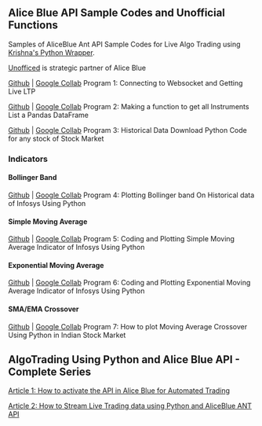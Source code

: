 ## Alice Blue API Sample Codes and Unofficial Functions
Samples of AliceBlue Ant API Sample Codes for Live Algo Trading using [Krishna's Python Wrapper](https://github.com/krishnavelu/alice_blue/issues). 

[Unofficed](https://www.unofficed.com/) is strategic partner of Alice Blue

 [Github](https://github.com/aeron7/alice_blue_pro/blob/main/AliceBlue_Sample_Program_1_Connecting_to_Websocket_and_Getting_Live_LTP_By_Unofficed.ipynb) |
[Google Collab](https://colab.research.google.com/drive/1vJmIXGTPe8Ckkx_psmO2Z5h4FXbp1Z4H?usp=sharing) Program 1: Connecting to Websocket and Getting Live LTP


[Github](https://github.com/aeron7/alice_blue_pro/blob/main/AliceBlue_Sample_Program_2_Making_a_function_to_get_all_Instruments_List_a_Pandas_DataFrame_By_Unofficed.ipynb
) |
[Google Collab](https://colab.research.google.com/drive/1_FU6en-VbXT3fOnRcmkrQ6VMG3JOPts2#scrollTo=h2yP-37ZFq2f) Program 2: Making a function to get all  Instruments List a Pandas DataFrame

[Github](https://github.com/aeron7/alice_blue_pro/blob/main/AliceBlue_Sample_Program_3_Historical_Data_Download_Python_Code_for_any_stock_of_Stock_Market_Using_Ant_API_By_Unofficed.ipynb) |
[Google Collab](https://colab.research.google.com/drive/1JBvwujwv_OlYGjCEt3o-C88VwfdOMvKr?usp=sharing) Program 3: Historical Data Download Python Code for any stock of Stock Market

### Indicators

#### Bollinger Band

[Github](https://github.com/aeron7/alice_blue_pro/blob/main/AliceBlue_Sample_Program_4_Plotting_Bollinger_band_On_Historical_data_of_Infosys_Using_Python_By_Unofficed.ipynb) |
[Google Collab](https://colab.research.google.com/drive/1h5jLJnwkWo0ZizXnL_D6bXrlxw0gvpp1?usp=sharing) Program 4: Plotting Bollinger band On Historical data of Infosys Using Python 

#### Simple Moving Average

[Github](https://github.com/aeron7/aliceblue-python/blob/master/AliceBlue_Sample_Program_5_Coding_and_Plotting_Simple_Moving_Average_Indicator_of_Infosys_Using_Python_By_Unofficed.ipynb) |
[Google Collab](https://colab.research.google.com/drive/1lSM_BJJc8Kk85LxXtJtmSqKhotvY2HWz?usp=sharing) Program 5: Coding and Plotting Simple Moving Average Indicator of Infosys Using Python

#### Exponential Moving Average

[Github](https://github.com/aeron7/alice_blue_pro/blob/main/AliceBlue_Sample_Program_6_Coding_and_Plotting_Exponential_Moving_Average_Indicator_of_Infosys_Using_Python_By_Unofficed.ipynb) |
[Google Collab](https://colab.research.google.com/drive/1JWmgABXvBK6dWWhpUcEQconw9DI2LV4e?usp=sharing) Program 6: Coding and Plotting Exponential Moving Average Indicator of Infosys Using Python

#### SMA/EMA Crossover

[Github](https://github.com/aeron7/alice_blue_pro/blob/main/AliceBlue_Sample_Program_7_How_to_plot_Moving_Average_Crossover_Using_Python_in_Indian_Stock_Market_By_Unofficed.ipynb) |
[Google Collab](https://colab.research.google.com/drive/1mrEmMYkJ_eQgXIpu7xQkdymBB_TR7qsJ?usp=sharing) Program 7: How to plot Moving Average Crossover Using Python in Indian Stock Market 

## AlgoTrading Using Python and Alice Blue API - Complete Series
[Article 1: How to activate the API in Alice Blue for Automated Trading](https://unofficed.com/how-to-activate-the-api-in-alice-blue-for-automated-trading/)

[Article 2: How to Stream Live Trading data using Python and AliceBlue ANT API](https://unofficed.com/alice-blue/aliceblue-live-data/)

